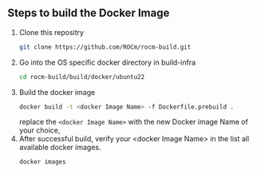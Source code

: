 ## Steps to build the Docker Image
1. Clone this repositry
   ```bash
   git clone https://github.com/ROCm/rocm-build.git
   ```
2. Go into the OS specific docker directory in build-infra
    ```bash
    cd rocm-build/build/docker/ubuntu22
    ```
3. Build the docker image
    ```bash
    docker build -t <docker Image Name> -f Dockerfile.prebuild .
    ```
    replace the `<docker Image Name>` with the new Docker image Name of your choice,
4. After successful build, verify your \<docker Image Name\> in the list all available docker images.
    ```bash
    docker images
    ```

